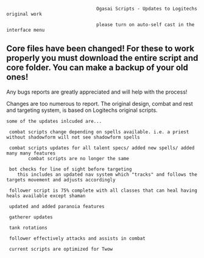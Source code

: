                                      Ogasai Scripts - Updates to Logitechs original work
                                     
                                     please turn on auto-self cast in the interface menu

## Core files have been changed! For these to work properly you must download the entire script and core folder. You can make a backup of your old ones!

 Any bugs reports are greatly appreciated and will help with the process!
 
  Changes are too numerous to report. The original design, combat and rest and targeting system, is based on Logitechs original scripts. 

    some of the updates inlcuded are...
    
     combat scripts change depending on spells available. i.e. a priest without shadowform will not see shadowform spells
     
     combat scripts updates for all talent specs/ added new spells/ added many many features
            combat scripts are no longer the same
     
     bot checks for line of sight before targeting
        this includes an updated nav system which "tracks" and follows the targets movement and adjusts accordingly
     
     follower script is 75% complete with all classes that can heal having heals available except shaman
     
     updated and added paranoia features
     
     gatherer updates
     
     tank rotations
     
     follower effectively attacks and assists in combat
     
     current scripts are optimized for Twow
